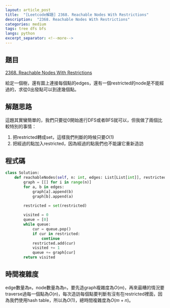```yaml
---
layout: article_post
title:  "[Leetcode解題] 2368. Reachable Nodes With Restrictions"
description:  "2368. Reachable Nodes With Restrictions"
categories: medium
tags: tree dfs bfs
langs: python
excerpt_separator: <!--more-->
---
```


## 題目

[2368. Reachable Nodes With Restrictions](https://leetcode.com/problems/reachable-nodes-with-restrictions/)

給定一個樹，還有圖上連接每個點的edges，還有一個restricted的node是不能經過的，求從0出發點可以到達幾個點。

 <!--more-->
 
## 解題思路

這題其實蠻簡單的，我們只要從0開始進行DFS或者BFS就可以，但我做了兩個比較特別的事情：

1. 把restricted轉成set，這樣我們判斷的時候只要$O(1)$
2. 把經過的點加入restricted，因為經過的點我們也不能讓它重新造訪

## 程式碼

```python
class Solution:
    def reachableNodes(self, n: int, edges: List[List[int]], restricted: List[int]) -> int:
        graph = [[] for i in range(n)]
        for a, b in edges:
            graph[a].append(b)
            graph[b].append(a)
        
        restricted = set(restricted)

        visited = 0
        queue = [0]
        while queue:
            cur = queue.pop()
            if cur in restricted:
                continue
            restricted.add(cur)
            visited += 1
            queue += graph[cur]
        return visited
```

## 時間複雜度

edge數量為`m`，node數量為為`n`，要先造graph複雜度為$O(m)$，再來最糟的情況要traverse過每一個點為$O(n)$，每次造訪每個點要判斷有沒有在restricted裡面，因為我們使用hash table，所以為$O(1)$，總時間複雜度為$O(m+n)$。
